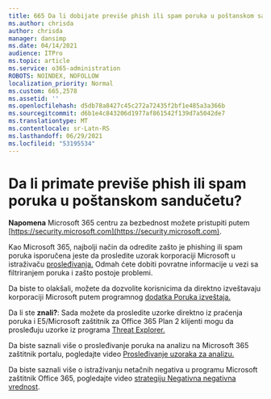 ```yaml
---
title: 665 Da li dobijate previše phish ili spam poruka u poštanskom sandučetu?
ms.author: chrisda
author: chrisda
manager: dansimp
ms.date: 04/14/2021
audience: ITPro
ms.topic: article
ms.service: o365-administration
ROBOTS: NOINDEX, NOFOLLOW
localization_priority: Normal
ms.custom: 665,2578
ms.assetid: ''
ms.openlocfilehash: d5db78a8427c45c272a72435f2bf1e485a3a366b
ms.sourcegitcommit: d6b1e4c843206d1977af861542f139d7a5042de7
ms.translationtype: MT
ms.contentlocale: sr-Latn-RS
ms.lasthandoff: 06/29/2021
ms.locfileid: "53195534"
---
```

# <a name="are-you-receiving-too-much-phish-or-spam-in-your-mailbox"></a>Da li primate previše phish ili spam poruka u poštanskom sandučetu?

**Napomena** Microsoft 365 centru za bezbednost možete pristupiti putem [https://security.microsoft.com](https://security.microsoft.com).

Kao Microsoft 365, najbolji način da odredite zašto je phishing ili spam poruka isporučena jeste da prosledite uzorak korporaciji Microsoft u istraživaču [prosleđivanja.](https://security.microsoft.com/reportsubmission) Odmah ćete dobiti povratne informacije u vezi sa filtriranjem poruka i zašto postoje problemi.

Da biste to olakšali, možete da dozvolite korisnicima da direktno izveštavaju korporaciji Microsoft putem programnog [dodatka Poruka izveštaja.](https://appsource.microsoft.com/product/office/WA104381180?src=office&tab=Overview)

Da li ste **znali?**: Sada [](https://security.microsoft.com/messagetrace) možete da prosledite uzorke direktno iz praćenja poruka i E5/Microsoft zaštitnik za Office 365 Plan 2 klijenti mogu da prosleđuju uzorke iz programa [Threat Explorer.](/microsoft-365/security/office-365-security/threat-explorer)

Da biste saznali više o prosleđivanje poruka na analizu na Microsoft 365 zaštitnik portalu, pogledajte video [Prosleđivanje uzoraka za analizu.](https://go.microsoft.com/fwlink/?linkid=2166435)

Da biste saznali više o istraživanju netačnih negativa u programu Microsoft zaštitnik Office 365, pogledajte video [strategiju Negativna negativna vrednost](https://go.microsoft.com/fwlink/?linkid=2166434).
